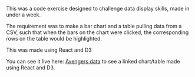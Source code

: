 This was a code exercise designed to challenge data display skills, made in under a week. 

The requirement was to make a bar chart and a table pulling data from a CSV, such that when the bars on the chart were clicked, the corresponding rows on the table would be highlighted.

This was made using React and D3

You can see it live here: [Avengers data](http://tapicella.github.io/d3_demo/index.html) to see a linked chart/table made using React and D3. 
